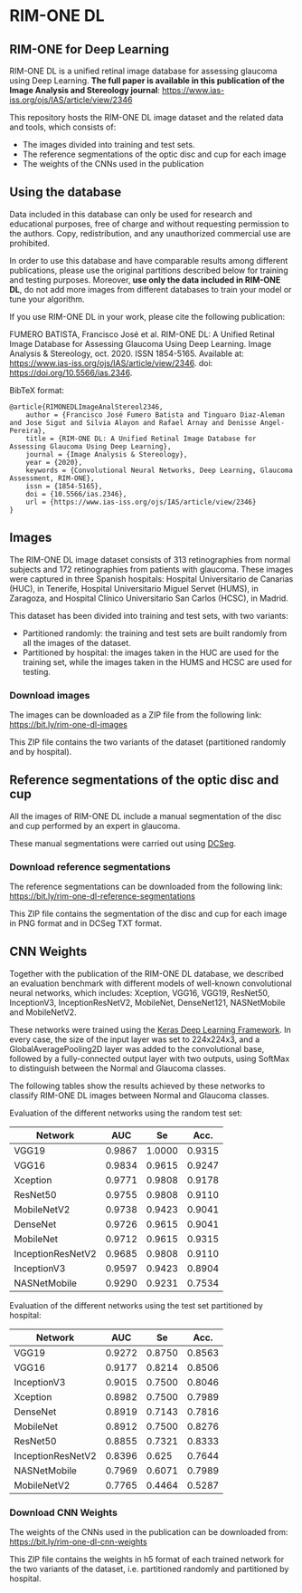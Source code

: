 # RIM-ONE DL

## RIM-ONE for Deep Learning

RIM-ONE DL is a unified retinal image database for assessing glaucoma using Deep Learning. **The full paper is available 
in this publication of the Image Analysis and Stereology journal**: https://www.ias-iss.org/ojs/IAS/article/view/2346

This repository hosts the RIM-ONE DL image dataset and the related data and tools, which consists of:

- The images divided into training and test sets. 
- The reference segmentations of the optic disc and cup for each image
- The weights of the CNNs used in the publication

## Using the database

Data included in this database can only be used for research and educational purposes, free of charge and without
requesting permission to the authors. Copy, redistribution, and any unauthorized commercial use are prohibited.

In order to use this database and have comparable results among different publications, please use the original 
partitions described below for training and testing purposes. Moreover, **use only the data included in RIM-ONE DL**, do not 
add more images from different databases to train your model or tune your algorithm. 

If you use RIM-ONE DL in your work, please cite the following publication:

FUMERO BATISTA, Francisco José et al. RIM-ONE DL: A Unified Retinal Image Database for Assessing Glaucoma Using Deep 
Learning. Image Analysis & Stereology, oct. 2020. ISSN 1854-5165. Available at: 
<https://www.ias-iss.org/ojs/IAS/article/view/2346>. doi: https://doi.org/10.5566/ias.2346.


BibTeX format:
```text
@article{RIMONEDLImageAnalStereol2346,
	author = {Francisco José Fumero Batista and Tinguaro Diaz-Aleman and Jose Sigut and Silvia Alayon and Rafael Arnay and Denisse Angel-Pereira},
	title = {RIM-ONE DL: A Unified Retinal Image Database for Assessing Glaucoma Using Deep Learning},
	journal = {Image Analysis & Stereology},
	year = {2020},
	keywords = {Convolutional Neural Networks, Deep Learning, Glaucoma Assessment, RIM-ONE},
	issn = {1854-5165},
	doi = {10.5566/ias.2346},
	url = {https://www.ias-iss.org/ojs/IAS/article/view/2346}
}
```

## Images

The RIM-ONE DL image dataset consists of 313 retinographies from normal subjects and 172 retinographies from patients 
with glaucoma. These images were captured in three Spanish hospitals: Hospital Universitario de Canarias (HUC), in 
Tenerife, Hospital Universitario Miguel Servet (HUMS), in Zaragoza, and Hospital Clínico Universitario San Carlos 
(HCSC), in Madrid.

This dataset has been divided into training and test sets, with two variants:
- Partitioned randomly: the training and test sets are built randomly from all the images of the dataset. 
- Partitioned by hospital: the images taken in the HUC are used for the training set, while the images taken in the HUMS
  and HCSC are used for testing.

### Download images

The images can be downloaded as a ZIP file from the following link: https://bit.ly/rim-one-dl-images

This ZIP file contains the two variants of the dataset (partitioned randomly and by hospital).


## Reference segmentations of the optic disc and cup

All the images of RIM-ONE DL include a manual segmentation of the disc and cup performed by an expert in glaucoma.

These manual segmentations were carried out using [DCSeg](http://medimrg.webs.ull.es/research/retinal-imaging/glaucoma/).

### Download reference segmentations

The reference segmentations can be downloaded from the following link: https://bit.ly/rim-one-dl-reference-segmentations

This ZIP file contains the segmentation of the disc and cup for each image in PNG format and in DCSeg TXT format.


## CNN Weights

Together with the publication of the RIM-ONE DL database, we described an evaluation benchmark with different models of 
well-known convolutional neural networks, which includes: Xception, VGG16, VGG19, ResNet50, InceptionV3, 
InceptionResNetV2, MobileNet, DenseNet121, NASNetMobile and MobileNetV2.

These networks were trained using the [Keras Deep Learning Framework](https://keras.io/). In every case, the size of the 
input layer was set to 224x224x3, and a GlobalAveragePooling2D layer was added to the convolutional base, followed by a 
fully-connected output layer with two outputs, using SoftMax to distinguish between the Normal and Glaucoma classes.

The following tables show the results achieved by these networks to classify RIM-ONE DL images between Normal and 
Glaucoma classes.

Evaluation of the different networks using the random test set:

Network | AUC | Se | Acc.
------- | --- | -- | ----
VGG19 | 0.9867 | 1.0000 | 0.9315
VGG16 | 0.9834 | 0.9615 | 0.9247
Xception | 0.9771 | 0.9808 | 0.9178
ResNet50 | 0.9755 | 0.9808 | 0.9110
MobileNetV2 | 0.9738 | 0.9423 | 0.9041
DenseNet | 0.9726 | 0.9615 | 0.9041
MobileNet | 0.9712 | 0.9615 | 0.9315
InceptionResNetV2 | 0.9685 | 0.9808 | 0.9110
InceptionV3 | 0.9597 | 0.9423 | 0.8904
NASNetMobile | 0.9290 | 0.9231 | 0.7534


Evaluation of the different networks using the test set partitioned by hospital:

Network | AUC | Se | Acc.
------- | --- | -- | ----
VGG19 | 0.9272 | 0.8750 | 0.8563
VGG16 | 0.9177 | 0.8214 | 0.8506
InceptionV3 | 0.9015 | 0.7500 | 0.8046
Xception | 0.8982 | 0.7500 | 0.7989
DenseNet | 0.8919 | 0.7143 | 0.7816
MobileNet | 0.8912 | 0.7500 | 0.8276
ResNet50 | 0.8855 | 0.7321 | 0.8333
InceptionResNetV2 | 0.8396 | 0.625 | 0.7644
NASNetMobile | 0.7969 | 0.6071 | 0.7989
MobileNetV2 | 0.7765 | 0.4464 | 0.5287


### Download CNN Weights

The weights of the CNNs used in the publication can be downloaded from: https://bit.ly/rim-one-dl-cnn-weights

This ZIP file contains the weights in h5 format of each trained network for the two variants of the dataset, i.e. partitioned 
randomly and partitioned by hospital.
